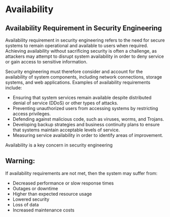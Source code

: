 # Availability 

## Availability Requirement in Security Engineering

Availability requirement in security engineering refers to the need for secure systems to remain operational and available to users when required. Achieving availability without sacrificing security is often a challenge, as attackers may attempt to disrupt system availability in order to deny service or gain access to sensitive information.

Security engineering must therefore consider and account for the availability of system components, including network connections, storage systems, and web applications. Examples of availability requirements include: 

* Ensuring that system services remain available despite distributed denial of service (DDoS) or other types of attacks.
* Preventing unauthorized users from accessing systems by restricting access privileges.
* Defending against malicious code, such as viruses, worms, and Trojans.
* Developing backup strategies and business continuity plans to ensure that systems maintain acceptable levels of service.
* Measuring service availability in order to identify areas of improvement.

Availability is a key concern in security engineering

## Warning: 

If availability requirements are not met, then the system may suffer from:

- Decreased performance or slow response times
- Outages or downtime
- Higher than expected resource usage
- Lowered security
- Loss of data
- Increased maintenance costs